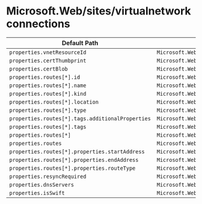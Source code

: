 # Microsoft.Web/sites/virtualnetworkconnections

| Default Path | Alias |
|---|---|
| `properties.vnetResourceId` | `Microsoft.Web/sites/virtualnetworkconnections/vnetResourceId` |
| `properties.certThumbprint` | `Microsoft.Web/sites/virtualnetworkconnections/certThumbprint` |
| `properties.certBlob` | `Microsoft.Web/sites/virtualnetworkconnections/certBlob` |
| `properties.routes[*].id` | `Microsoft.Web/sites/virtualnetworkconnections/routes[*].id` |
| `properties.routes[*].name` | `Microsoft.Web/sites/virtualnetworkconnections/routes[*].name` |
| `properties.routes[*].kind` | `Microsoft.Web/sites/virtualnetworkconnections/routes[*].kind` |
| `properties.routes[*].location` | `Microsoft.Web/sites/virtualnetworkconnections/routes[*].location` |
| `properties.routes[*].type` | `Microsoft.Web/sites/virtualnetworkconnections/routes[*].type` |
| `properties.routes[*].tags.additionalProperties` | `Microsoft.Web/sites/virtualnetworkconnections/routes[*].tags.additionalProperties` |
| `properties.routes[*].tags` | `Microsoft.Web/sites/virtualnetworkconnections/routes[*].tags` |
| `properties.routes[*]` | `Microsoft.Web/sites/virtualnetworkconnections/routes[*]` |
| `properties.routes` | `Microsoft.Web/sites/virtualnetworkconnections/routes` |
| `properties.routes[*].properties.startAddress` | `Microsoft.Web/sites/virtualnetworkconnections/routes[*].startAddress` |
| `properties.routes[*].properties.endAddress` | `Microsoft.Web/sites/virtualnetworkconnections/routes[*].endAddress` |
| `properties.routes[*].properties.routeType` | `Microsoft.Web/sites/virtualnetworkconnections/routes[*].routeType` |
| `properties.resyncRequired` | `Microsoft.Web/sites/virtualnetworkconnections/resyncRequired` |
| `properties.dnsServers` | `Microsoft.Web/sites/virtualnetworkconnections/dnsServers` |
| `properties.isSwift` | `Microsoft.Web/sites/virtualnetworkconnections/isSwift` |

